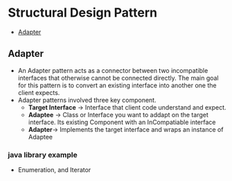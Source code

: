 # Structural Design Pattern
- [Adapter](#adapter)


## Adapter
- An Adapter pattern acts as a connector between two incompatible interfaces that otherwise cannot be connected directly. The main goal for this pattern is to convert an existing interface into another one the client expects.
- Adapter patterns involved three key component.
   - **Target Interface** -> Interface that client code understand and expect.
   - **Adaptee** -> Class or Interface you want to addapt on the target interface. Its existing Component with an InCompatiable interface
   - **Adapter**-> Implements the target interface and wraps an instance of Adaptee

### java library example
- Enumeration, and Iterator
